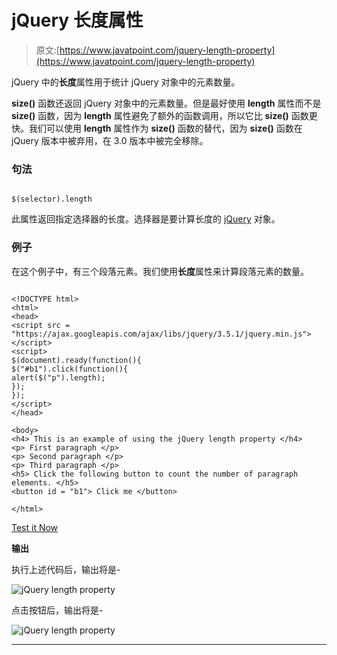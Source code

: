 # jQuery 长度属性

> 原文:[https://www.javatpoint.com/jquery-length-property](https://www.javatpoint.com/jquery-length-property)

jQuery 中的**长度**属性用于统计 jQuery 对象中的元素数量。

**size()** 函数还返回 jQuery 对象中的元素数量。但是最好使用 **length** 属性而不是 **size()** 函数，因为 **length** 属性避免了额外的函数调用，所以它比 **size()** 函数更快。我们可以使用 **length** 属性作为 **size()** 函数的替代，因为 **size()** 函数在 jQuery 版本中被弃用，在 3.0 版本中被完全移除。

### 句法

```

$(selector).length

```

此属性返回指定选择器的长度。选择器是要计算长度的 [jQuery](https://www.javatpoint.com/jquery-tutorial) 对象。

### 例子

在这个例子中，有三个段落元素。我们使用**长度**属性来计算段落元素的数量。

```

<!DOCTYPE html>
<html>
<head>
<script src = "https://ajax.googleapis.com/ajax/libs/jquery/3.5.1/jquery.min.js"> </script>
<script>
$(document).ready(function(){
$("#b1").click(function(){
alert($("p").length);
});
});
</script>
</head>

<body>
<h4> This is an example of using the jQuery length property </h4>
<p> First paragraph </p>
<p> Second paragraph </p>
<p> Third paragraph </p>
<h5> Click the following button to count the number of paragraph elements. </h5>
<button id = "b1"> Click me </button>

</html>

```

[Test it Now](https://www.javatpoint.com/oprweb/test.jsp?filename=jquery-length-property1)

**输出**

执行上述代码后，输出将是-

![jQuery length property](../Images/b0afff8e3090b640420b75fdafbed797.png)

点击按钮后，输出将是-

![jQuery length property](../Images/d92df56fbf967c896d8c21c916785223.png)

* * *